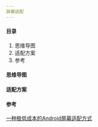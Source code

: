```yaml
---
屏幕适配
---
```


#### 目录

1. 思维导图
2. 适配方案
3. 参考

#### 思维导图

#### 适配方案

#### 参考

[一种极低成本的Android屏幕适配方式](https://mp.weixin.qq.com/s/d9QCoBP6kV9VSWvVldVVwA)

